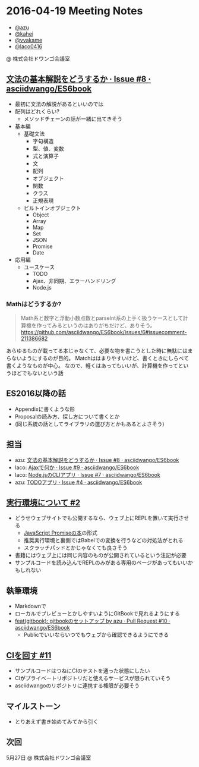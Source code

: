 # 2016-04-19 Meeting Notes

- [@azu](https://github.com/azu)
- [@kahei](https://github.com/kahei)
- [@vvakame](https://github.com/vvakame)
- [@laco0416](https://github.com/laco0416)

@ 株式会社ドワンゴ会議室

## [文法の基本解説をどうするか · Issue #8 · asciidwango/ES6book](https://github.com/asciidwango/ES6book/issues/8 "文法の基本解説をどうするか · Issue #8 · asciidwango/ES6book")

- 最初に文法の解説があるといいのでは
- 配列はどれくらい?
  - メソッドチェーンの話が一緒に出てきそう
- 基本編
    - 基礎文法
        - 字句構造
        - 型、値、変数
        - 式と演算子
        - 文
        - 配列
        - オブジェクト
        - 関数
        - クラス
        - 正規表現
    - ビルトインオブジェクト
        - Object
        - Array
        - Map
        - Set
        - JSON
        - Promise
        - Date
- 応用編
    - ユースケース
        - TODO
        - Ajax、非同期、エラーハンドリング
        - Node.js

### Mathはどうするか?

> Math系と数字と浮動小数点数とparseInt系の上手く扱うケースとして計算機を作ってみるというのはありがちだけど、ありそう。  
> https://github.com/asciidwango/ES6book/issues/6#issuecomment-211386682

あらゆるものが載ってる本じゃなくて、必要な物を書こうとした時に無駄にはまらないようにするのが目的。
Matchははまりやすいけど、書くときにしらべて書くようなものが中心。
なので、軽くはあってもいいが、計算機を作ってというほどでもないという話

## ES2016以降の話

- Appendixに書くような形
- Proposalの読み方、探し方について書くとか
- (同じ系統の話としてライブラリの選び方とかもあるとよさそう)

## 担当

- azu: [文法の基本解説をどうするか · Issue #8 · asciidwango/ES6book](https://github.com/asciidwango/ES6book/issues/8)
- laco: [Ajaxで何か · Issue #9 · asciidwango/ES6book](https://github.com/asciidwango/ES6book/issues/9)
- laco: [Node.jsのCLIアプリ · Issue #7 · asciidwango/ES6book](https://github.com/asciidwango/ES6book/issues/7)
- azu: [TODOアプリ · Issue #4 · asciidwango/ES6book](https://github.com/asciidwango/ES6book/issues/4)

## [実行環境について #2](https://github.com/asciidwango/ES6book/issues/2 "実行環境について #2")

- どうせウェブサイトでも公開するなら、ウェブ上にREPLを置いて実行させる
    - [JavaScript Promiseの本](http://azu.github.io/promises-book/ "JavaScript Promiseの本")の形式
    - 推奨実行環境と裏側ではBabelでの変換を行うなどの対処法がとれる
    - スクラッチパッドとかじゃなくても良さそう
- 書籍にはウェブ上には同じ内容のものが公開されているという注記が必要
- サンプルコードを読み込んでREPLのみがある専用のページがあってもいいかもしれない

## 執筆環境

- Markdownで
- ローカルでプレビューとかしやすいようにGitBookで見れるようにする
- [feat(gitbook): gitbookのセットアップ by azu · Pull Request #10 · asciidwango/ES6book](https://github.com/asciidwango/ES6book/pull/10 "feat(gitbook): gitbookのセットアップ by azu · Pull Request #10 · asciidwango/ES6book")
    - Publicでいいならいつでもウェブから確認できるようにできる

## [CIを回す #11](https://github.com/asciidwango/ES6book/issues/11 "CIを回す #11")

- サンプルコードはつねにCIのテストを通った状態にしたい
- CIがプライベートリポジトリだと使えるサービスが限られていそう
- asciidwangoのリポジトリに連携する権限が必要そう

## マイルストーン

- とりあえず書き始めてみてから引く

## 次回

5月27日 @ 株式会社ドワンゴ会議室